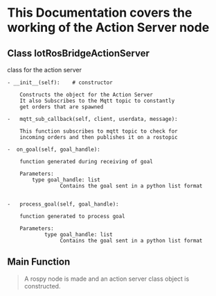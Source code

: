 # This Documentation covers the working of the Action Server node

## Class IotRosBridgeActionServer

class for the action server

	- __init__(self):    # constructor
         
        Constructs the object for the Action Server
        It also Subscribes to the Mqtt topic to constantly
        get orders that are spawned

    -   mqtt_sub_callback(self, client, userdata, message):
         
        This function subscribes to mqtt topic to check for
        incoming orders and then publishes it on a rostopic

    -  on_goal(self, goal_handle):
        
        function generated during receiving of goal
		
		Parameters:
			type goal_handle: list
                     Contains the goal sent in a python list format
        

    -	process_goal(self, goal_handle):
        
        function generated to process goal
		
		Parameters:
				type goal_handle: list
                     Contains the goal sent in a python list format
        


## Main Function 

>	A rospy node is made
>	and an action server class object
>	is constructed.